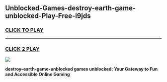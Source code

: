
## Unblocked-Games-destroy-earth-game-unblocked-Play-Free-i9jds
<h3>
<a href="https://premium76.site?title=destroy-earth-game-unblocked&ref=23A">CLICK TO PLAY</a></h3>
<hr>

<h3>
<a href="https://premium76.site?title=destroy-earth-game-unblocked&ref=23A">CLICK 2 PLAY</a>
  
</h3>

<a href="https://premium76.site?title=destroy-earth-game-unblocked&ref=23A"><img src="https://clearcache.store/games.png"></a>


**destroy-earth-game-unblocked games unblocked: Your Gateway to Fun and Accessible Online Gaming**
